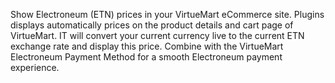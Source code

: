 Show Electroneum (ETN) prices in your VirtueMart eCommerce site. Plugins displays automatically prices on the product details and cart page of VirtueMart. IT will convert your current currency live to the current ETN exchange rate and display this price. Combine with the VirtueMart Electroneum Payment Method for a smooth Electroneum payment experience.
